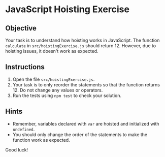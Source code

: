 # JavaScript Hoisting Exercise

## Objective

Your task is to understand how hoisting works in JavaScript. The function `calculate` in `src/hoistingExercise.js` should return 12. However, due to hoisting issues, it doesn't work as expected.

## Instructions

1. Open the file `src/hoistingExercise.js`.
2. Your task is to only reorder the statements so that the function returns 12. Do not change any values or operators.
3. Run the tests using `npm test` to check your solution.

## Hints

- Remember, variables declared with `var` are hoisted and initialized with `undefined`.
- You should only change the order of the statements to make the function work as expected.

Good luck!
